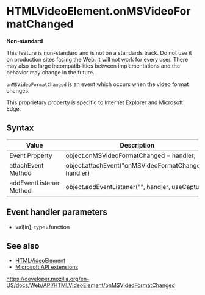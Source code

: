 # HTMLVideoElement.onMSVideoFormatChanged

**Non-standard**

This feature is non-standard and is not on a standards track. Do not use it on production sites facing the Web: it will not work for every user. There may also be large incompatibilities between implementations and the behavior may change in the future.

`onMSVideoFormatChanged` is an event which occurs when the video format changes.

This proprietary property is specific to Internet Explorer and Microsoft Edge.

## Syntax

<table><thead><tr class="header"><th>Value</th><th>Description</th></tr></thead><tbody><tr class="odd"><td>Event Property</td><td>object.onMSVideoFormatChanged = handler;</td></tr><tr class="even"><td>attachEvent Method</td><td>object.attachEvent("onMSVideoFormatChanged", handler)</td></tr><tr class="odd"><td>addEventListener Method</td><td>object.addEventListener("", handler, useCapture)</td></tr></tbody></table>

## Event handler parameters

- val\[in\], type=function

## See also

- [HTMLVideoElement](../htmlvideoelement)
- [Microsoft API extensions](../microsoft_extensions)

<a href="https://developer.mozilla.org/en-US/docs/Web/API/HTMLVideoElement/onMSVideoFormatChanged" class="_attribution-link">https://developer.mozilla.org/en-US/docs/Web/API/HTMLVideoElement/onMSVideoFormatChanged</a>
